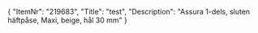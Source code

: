 {
  "ItemNr": "219683",
  "Title": "test",
  "Description": "Assura 1-dels, sluten häftpåse, Maxi, beige, hål 30 mm"
}